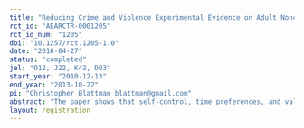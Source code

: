 ```yaml
---
title: "Reducing Crime and Violence Experimental Evidence on Adult Noncognitive Investments in Liberia"
rct_id: "AEARCTR-0001205"
rct_id_num: "1205"
doi: "10.1257/rct.1205-1.0"
date: "2016-04-27"
status: "completed"
jel: "O12, J22, K42, D03"
start_year: "2010-12-13"
end_year: "2013-10-22"
pi: "Christopher Blattman blattman@gmail.com"
abstract: "The paper shows that self-control, time preferences, and values are malleable in adults, and that investments in these skills and preferences reduce crime and violence. The authors recruited criminally-engaged Liberian men and randomized half to eight weeks of group cognitive behavioral therapy, fostering self-regulation, patience, and noncriminal values. They also randomized $200 grants. Cash alone and therapy alone dramatically reduced crime and violence, but effects dissipated within a year. When cash followed therapy, however, crime and violence decreased by as much as 50 percent for at least a year. They hypothesize that cash reinforced therapy’s lessons by prolonging practice and self-investment."
layout: registration
---
```


